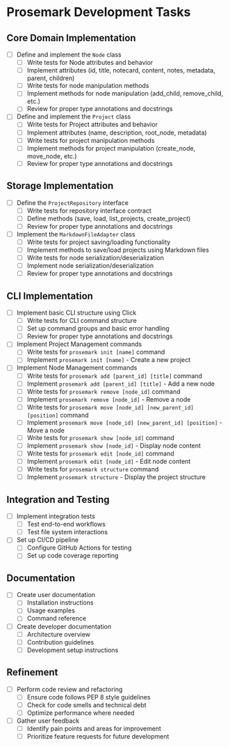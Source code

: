 # Prosemark Development Tasks

## Core Domain Implementation

- [ ] Define and implement the `Node` class
  - [ ] Write tests for Node attributes and behavior
  - [ ] Implement attributes (id, title, notecard, content, notes, metadata, parent, children)
  - [ ] Write tests for node manipulation methods
  - [ ] Implement methods for node manipulation (add_child, remove_child, etc.)
  - [ ] Review for proper type annotations and docstrings

- [ ] Define and implement the `Project` class
  - [ ] Write tests for Project attributes and behavior
  - [ ] Implement attributes (name, description, root_node, metadata)
  - [ ] Write tests for project manipulation methods
  - [ ] Implement methods for project manipulation (create_node, move_node, etc.)
  - [ ] Review for proper type annotations and docstrings

## Storage Implementation

- [ ] Define the `ProjectRepository` interface
  - [ ] Write tests for repository interface contract
  - [ ] Define methods (save, load, list_projects, create_project)
  - [ ] Review for proper type annotations and docstrings

- [ ] Implement the `MarkdownFileAdapter` class
  - [ ] Write tests for project saving/loading functionality
  - [ ] Implement methods to save/load projects using Markdown files
  - [ ] Write tests for node serialization/deserialization
  - [ ] Implement node serialization/deserialization
  - [ ] Review for proper type annotations and docstrings

## CLI Implementation

- [ ] Implement basic CLI structure using Click
  - [ ] Write tests for CLI command structure
  - [ ] Set up command groups and basic error handling
  - [ ] Review for proper type annotations and docstrings

- [ ] Implement Project Management commands
  - [ ] Write tests for `prosemark init [name]` command
  - [ ] Implement `prosemark init [name]` - Create a new project

- [ ] Implement Node Management commands
  - [ ] Write tests for `prosemark add [parent_id] [title]` command
  - [ ] Implement `prosemark add [parent_id] [title]` - Add a new node
  - [ ] Write tests for `prosemark remove [node_id]` command
  - [ ] Implement `prosemark remove [node_id]` - Remove a node
  - [ ] Write tests for `prosemark move [node_id] [new_parent_id] [position]` command
  - [ ] Implement `prosemark move [node_id] [new_parent_id] [position]` - Move a node
  - [ ] Write tests for `prosemark show [node_id]` command
  - [ ] Implement `prosemark show [node_id]` - Display node content
  - [ ] Write tests for `prosemark edit [node_id]` command
  - [ ] Implement `prosemark edit [node_id]` - Edit node content
  - [ ] Write tests for `prosemark structure` command
  - [ ] Implement `prosemark structure` - Display the project structure

## Integration and Testing

- [ ] Implement integration tests
  - [ ] Test end-to-end workflows
  - [ ] Test file system interactions

- [ ] Set up CI/CD pipeline
  - [ ] Configure GitHub Actions for testing
  - [ ] Set up code coverage reporting

## Documentation

- [ ] Create user documentation
  - [ ] Installation instructions
  - [ ] Usage examples
  - [ ] Command reference

- [ ] Create developer documentation
  - [ ] Architecture overview
  - [ ] Contribution guidelines
  - [ ] Development setup instructions

## Refinement

- [ ] Perform code review and refactoring
  - [ ] Ensure code follows PEP 8 style guidelines
  - [ ] Check for code smells and technical debt
  - [ ] Optimize performance where needed

- [ ] Gather user feedback
  - [ ] Identify pain points and areas for improvement
  - [ ] Prioritize feature requests for future development
